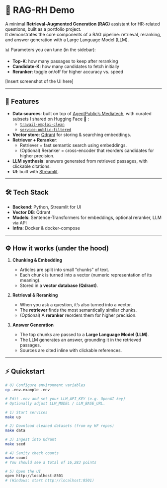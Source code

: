 # 🔎 RAG-RH Demo

A minimal **Retrieval-Augmented Generation (RAG)** assistant for HR-related questions, built as a portfolio project.  
It demonstrates the core components of a RAG pipeline: retrieval, reranking, and answer generation with a Large Language Model (LLM).

📊 Parameters you can tune (in the sidebar):
- **Top-K**: how many passages to keep after reranking  
- **Candidate-K**: how many candidates to fetch initially  
- **Reranker**: toggle on/off for higher accuracy vs. speed  

[Insert screenshot of the UI here]

---

## 🚀 Features

- **Data sources**: built on top of [AgentPublic’s Mediatech](https://huggingface.co/datasets/AgentPublic/Mediatech), with curated subsets I shared on Hugging Face 🤗 :
    - [`travail-emploi-clean`](https://huggingface.co/datasets/edouardfoussier/travail-emploi-clean)  
    - [`service-public-filtered`](https://huggingface.co/datasets/edouardfoussier/service-public-filtered)  
- **Vector store**: [Qdrant](https://qdrant.tech) for storing & searching embeddings.  
- **Retriever + Reranker**:  
  - Retriever = fast semantic search using embeddings.  
  - (Optional) Reranker = cross-encoder that reorders candidates for higher precision.  
- **LLM synthesis**: answers generated from retrieved passages, with clickable citations.  
- **UI**: built with [Streamlit](https://streamlit.io).  

---

## 🛠️ Tech Stack

- **Backend**: Python, Streamlit for UI  
- **Vector DB**: Qdrant  
- **Models**: Sentence-Transformers for embeddings, optional reranker, LLM via API  
- **Infra**: Docker & docker-compose  

---

## ⚙️ How it works (under the hood)

1. **Chunking & Embedding**  
   - Articles are split into small “chunks” of text.  
   - Each chunk is turned into a vector (numeric representation of its meaning).  
   - Stored in a **vector database (Qdrant)**.  

2. **Retrieval & Reranking**  
   - When you ask a question, it’s also turned into a vector.  
   - The **retriever** finds the most semantically similar chunks.  
   - (Optional) A **reranker** reorders them for higher precision.  

3. **Answer Generation**  
   - The top chunks are passed to a **Large Language Model (LLM)**.  
   - The LLM generates an answer, grounding it in the retrieved passages.  
   - Sources are cited inline with clickable references.  

---

## ⚡ Quickstart

```bash
# 0) Configure environment variables
cp .env.example .env

# Edit .env and set your LLM_API_KEY (e.g. OpenAI key)
# Optionally adjust LLM_MODEL / LLM_BASE_URL.

# 1) Start services
make up

# 2) Download cleaned datasets (from my HF repos)
make data

# 3) Ingest into Qdrant
make seed

# 4) Sanity check counts
make count
# You should see a total of 16,283 points

# 5) Open the UI
open http://localhost:8501
# (Windows: start http://localhost:8501)